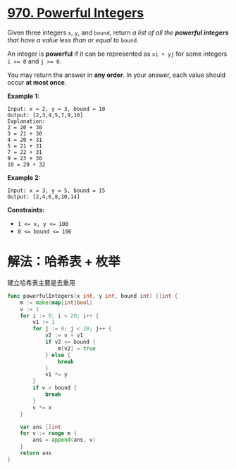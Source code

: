 # [970. Powerful Integers](https://leetcode.cn/problems/powerful-integers)

Given three integers `x`, `y`, and `bound`, return *a list of all the **powerful integers** that have a value less than or equal to* `bound`.

An integer is **powerful** if it can be represented as `xi + yj` for some integers `i >= 0` and `j >= 0`.

You may return the answer in **any order**. In your answer, each value should occur **at most once**.

 

**Example 1:**

```
Input: x = 2, y = 3, bound = 10
Output: [2,3,4,5,7,9,10]
Explanation:
2 = 20 + 30
3 = 21 + 30
4 = 20 + 31
5 = 21 + 31
7 = 22 + 31
9 = 23 + 30
10 = 20 + 32
```

**Example 2:**

```
Input: x = 3, y = 5, bound = 15
Output: [2,4,6,8,10,14]
```

 

**Constraints:**

- `1 <= x, y <= 100`
- `0 <= bound <= 106`



# 解法：哈希表 + 枚举

建立哈希表主要是去重用

```go
func powerfulIntegers(x int, y int, bound int) []int {
	m := make(map[int]bool)
	v := 1
	for i := 0; i < 20; i++ {
		v1 := 1
		for j := 0; j < 20; j++ {
			v2 := v + v1
			if v2 <= bound {
				m[v2] = true
			} else {
				break
			}
			v1 *= y
		}
		if v > bound {
			break
		}
		v *= x
	}

	var ans []int
	for v := range m {
		ans = append(ans, v)
	}
	return ans
}
```


